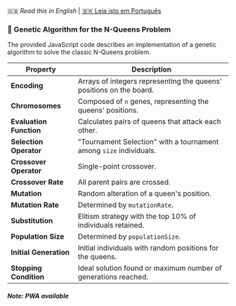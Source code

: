 🇬🇧 *Read this in English* | [🇧🇷 Leia isto em Português](README.md)

### 🧬 Genetic Algorithm for the N-Queens Problem

The provided JavaScript code describes an implementation of a genetic algorithm to solve the classic N-Queens problem.

| Property                    | Description                                                                                |
|-----------------------------|--------------------------------------------------------------------------------------------|
| **Encoding**                | Arrays of integers representing the queens' positions on the board.                        |
| **Chromosomes**             | Composed of `n` genes, representing the queens' positions.                                 |
| **Evaluation Function**     | Calculates pairs of queens that attack each other.                                         |
| **Selection Operator**      | "Tournament Selection" with a tournament among `size` individuals.                          |
| **Crossover Operator**      | Single-point crossover.                                                                    |
| **Crossover Rate**          | All parent pairs are crossed.                                                              |
| **Mutation**                | Random alteration of a queen's position.                                                   |
| **Mutation Rate**           | Determined by `mutationRate`.                                                              |
| **Substitution**            | Elitism strategy with the top 10% of individuals retained.                                 |
| **Population Size**         | Determined by `populationSize`.                                                            |
| **Initial Generation**      | Initial individuals with random positions for the queens.                                  |
| **Stopping Condition**      | Ideal solution found or maximum number of generations reached.                             |

#### _**Note: PWA available**_
